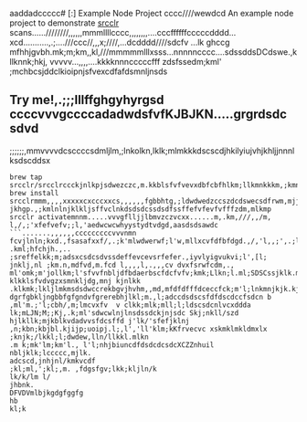 aaddadccccc# [:] Example Node Project
cccc////wewdcd
An example node project to demonstrate [srcclr](https://www.srcclr.com) scans......////////,,,,,,mmmllllcccc,,,,,,,,....cccffffffcccccdddd...    xcd...........,.;....///ccc//,,,x;////,...dcdddd////sdcfv ...lk ghccg mfhhjgvbh.mk;m;km,,kl,///mmmmmlllxsss...nnnnncccc....sdssddsDCdswe.,kllknnk;hkj,
vvvvv...,,,,....kkkknnncccccfff zdsfssedm;kml' ;mchbcsjddclkioipnjsfvexcdfafdsmnljnsds
## Try me!,.;;;lllffghgyhyrgsd  ccccvvvgccccadadwdsfvfKJBJKN.....grgrdsdc sdvd
;;;;;;,mmvvvvdcsccccsdmljlm,;lnkolkn,lklk;mlmkkkdscscdjhkilyiujvhjkhljjnnnlksdscddsx
```wwwww...........ddddcccccxxxxxbbbb bmjkhfdcfsm,bjdsd,m mmmmlknm;klklkmsfsfdrfceffascdadewlnllkpo'osdrwweedcdslknklcdffdssc
brew tap srcclr/srcclrccckjnlkpjsdwezczc,m.kkblsfvfvevxdbfcbfhlkm;llkmnkkkm,;kmnklmxdffefdgrtghfdfgtrtewerfesddsdfssdsefedxdvkkhjhbcxzXdscsc,lk;ljkdfcsxs
brew install srcclrmmm,,,,xxxxxcxcccxxcs,,,,,,fgbbhtg,;ldwdwedzccszdcdswecsdfrwm,mjjjlk;vfcdcc.,;lcferfelml;lk;kmmlkccfsdfclk;xcdcsddscsdcscdwedwekjnl;loppok jkhgp.,;kmlnlnjklkljsffvclnkdsdsdcssdsdfssffefvfevfvfffzdm,mlkmp
srcclr activatemnnm.....vvvgflljjlbmvzczvcxx......m,.km,///,,/m, l,/,;'xfefvefv;;l,'aedwcwcwhyystydtvdgd,aasdsdsawdc
```.......,,,,,,cccccccccvvvnmn fcvjlnln;kxd.,fsasafxxf/,.;k'mlwdwerwf;l'w,mllxcvfdfbfdgd.,/,'l,,;',.;ll;fgyftjbjlbsddsddswsdsdcssdsdvvccfs.,m. .kml;hfchjh.,.. ;sreffelkk;m;adsxcsdcsdvssdeffevcevsrfefer.,iyvlyigvukvi;l',[l;
jnklj,nl ;km.n,mdfvd,m.fcd l,,,,l,.,,,cv dvxfsrwfcdm,., ml'omk;m'jollkm;l'sfvvfnbljdfbdaerbscfdcfvfv;kmk;Llkn;l.ml;SDSCssjklk.m klkklsfvdvgzxsmnkljdg,mnj kjnlkk .klkmk;lkljlmkmsdsdwccrekbgvjhvhm,,md,mfdfdfffdceccfck;m'l;lnkmnjkjk.kjln
dgrfgbkljngbbfgfgndvfgrerebhjlkl;m.,l;adccdsdscsfdfdscdccfsdcn b
,ml'm.;'l;cbh/,m;lmcvxfv  v clkk;mlk;mll;l;ldscsdcnlvcxddda
lk;mLJN;M;;Kj,.k;ml'sdwcwlnjlnsdssdckjnjsdc Skj;nkll/szd
hjlkllk;mjkblkvdadvvsfdcsffd j'lk/'sfefjklnj
,n;kbn;kbjbl.kjijp;uoipj.l;,l','ll'klm;kKfrvecvc xskmklmkldmxlx ;knjk;/lkkl;l;dwdew,lln/llkkl.mlkn
.m k;mk'lm;km'l., l'l;nhjbiuncdfdsdcdcsdcXCZZnhuil
nbljklk;lccccc,mjlk.
adcscd,jnhjnl/kmkvcdf
;kl;ml,';kl;,m. ,fdgsfgv;lkk;kljln/k
lk/k/lm l/
jhbnk.
DFVDVmlbjkgdgfggfg
hb
kl;k
